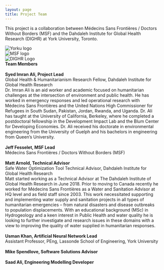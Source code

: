 ```yaml
---
layout: page
title: Project Team
---
```

This project is a collaboration between Médecins Sans Frontières / Doctors Without Borders (MSF) and the Dahdaleh Institute for Global Health Research (DIGHR) at York University, Toronto.

  <div class="column">
     <img src="/swot/public/images/yorku_logo.png" alt="Yorku logo">
  </div>
  <div class="column">
     <img src="/swot/public/images/MSF.jpg" alt="MSF logo">
  </div>
  <div class="column">
     <img src="/swot/public/images/DIGHRlogo-red.png" alt="DIGHR Logo">
  </div>

<div>
<b>Team Members</b><br>
  <br>
<b>Syed Imran Ali, Project Lead</b><br>
Global Health & Humanitarianism Research Fellow, Dahdaleh Institute for Global Health Research<br>
Dr. Imran Ali is an aid worker and academic focused on humanitarian challenges at the intersection of environment and public health. He has worked in emergency responses and led operational research with Médecins Sans Frontières and the United Nations High Commissioner for Refugees in South Sudan, Pakistan, Jordan, Rwanda, and Uganda. Dr. Ali has taught at the University of California, Berkeley, where he completed a postdoctoral fellowship in the Development Impact Lab and the Blum Center for Developing Economies. Dr. Ali received his doctorate in environmental engineering from the University of Guelph and his bachelors in engineering from Queen’s University.<br>
<br>
<b>Jeff Fesselet, MSF Lead</b><br>
Médecins Sans Frontières / Doctors Without Borders (MSF)<br>
<br>
<b>Matt Arnold, Technical Advisor</b><br>
Safe Water Optimization Tool Technical Advisor, Dahdaleh Institute for Global Health Research<br>
Matt started working as a Technical Advisor at The Dahdaleh Institute of Global Health Research in June 2018. Prior to moving to Canada recently he worked for Médecins Sans Frontières as a Water and Sanitation Advisor at HQ level and as field staff since 2003. This work necessitated supporting and implementing water supply and sanitation projects in all types of humanitarian emergencies – from natural disasters and disease outbreaks to population displacements. With an educational background (MSc) in Hydrogeology and a keen interest in Public Health and water quality he is looking to further investigate and research issues in these domains with a view to improving the quality of water supplied in humanitarian responses.<br>
<br>
<b>Usman Khan, Artificial Neural Network Lead</b><br>
Assistant Professor, PEng, Lassonde School of Engineering, York University<br>
<br>
<b>Mike Spendlove, Software Solutions Advisor</b><br>
<br>
<b>Saad Ali, Engineering Modelling Developer</b>
</div>
